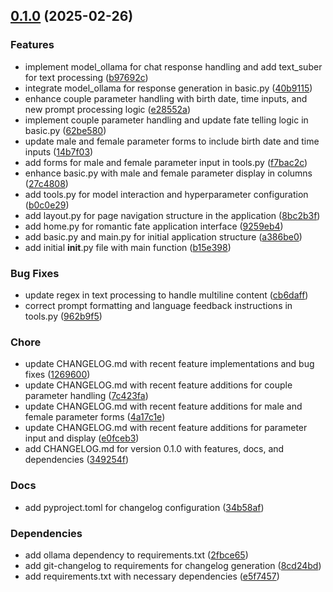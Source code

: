 <!-- insertion marker -->
<a name="0.1.0"></a>

## [0.1.0](https://github.com///compare/029265f81c5e132f54ae4ecf972aa738f20f5c7a...0.1.0) (2025-02-26)

### Features

- implement model_ollama for chat response handling and add text_suber for text processing ([b97692c](https://github.com///commit/b97692c7ac8b01cba817127bf160d4f3f31dfb49))
- integrate model_ollama for response generation in basic.py ([40b9115](https://github.com///commit/40b91152c65da21ae1db446dc09f3e58a3778857))
- enhance couple parameter handling with birth date, time inputs, and new prompt processing logic ([e28552a](https://github.com///commit/e28552acfe7114b4f76ff4fcce15057eff7be31d))
- implement couple parameter handling and update fate telling logic in basic.py ([62be580](https://github.com///commit/62be580da95020f5574d11a81e1b80f516faac08))
- update male and female parameter forms to include birth date and time inputs ([14b7f03](https://github.com///commit/14b7f03d16faec3d6f230ee836db2d83f005b53c))
- add forms for male and female parameter input in tools.py ([f7bac2c](https://github.com///commit/f7bac2c818c627535d00350d9f61dab187e968df))
- enhance basic.py with male and female parameter display in columns ([27c4808](https://github.com///commit/27c4808486ffcbc62bca0b60234fe5d72fd978b4))
- add tools.py for model interaction and hyperparameter configuration ([b0c0e29](https://github.com///commit/b0c0e295022a9e013663a80de2e263ec449c7085))
- add layout.py for page navigation structure in the application ([8bc2b3f](https://github.com///commit/8bc2b3fa83abb68fd06aeebd92372d2fb798c95d))
- add home.py for romantic fate application interface ([9259eb4](https://github.com///commit/9259eb432f2ea1f0eb19236e56b1599edf29035d))
- add basic.py and main.py for initial application structure ([a386be0](https://github.com///commit/a386be02eeb74dd5ee30577bc6389255338da93f))
- add initial __init__.py file with main function ([b15e398](https://github.com///commit/b15e398e6ea279c9099dc1ae9bec90ec73d3ea7b))

### Bug Fixes

- update regex in text processing to handle multiline content ([cb6daff](https://github.com///commit/cb6daffa7e8777f0d7f131a3a95bb521b026d995))
- correct prompt formatting and language feedback instructions in tools.py ([962b9f5](https://github.com///commit/962b9f5ecb7884f4b4d7a3f3bbca77a62390f038))

### Chore

- update CHANGELOG.md with recent feature implementations and bug fixes ([1269600](https://github.com///commit/12696007d70a53833ba8dcbc657da3949178413c))
- update CHANGELOG.md with recent feature additions for couple parameter handling ([7c423fa](https://github.com///commit/7c423faccfd98f2c8e3e0f98b2c9302aea8d3ccb))
- update CHANGELOG.md with recent feature additions for male and female parameter forms ([4a17c1e](https://github.com///commit/4a17c1ed72cbe9926fb9784db773e8f3321a1d93))
- update CHANGELOG.md with recent feature additions for parameter input and display ([e0fceb3](https://github.com///commit/e0fceb3395902996663d811df45727dbb037278a))
- add CHANGELOG.md for version 0.1.0 with features, docs, and dependencies ([349254f](https://github.com///commit/349254fb6b079947aef0e147a5e4c15d9529c66d))

### Docs

- add pyproject.toml for changelog configuration ([34b58af](https://github.com///commit/34b58af4ad51abf606c35fee1659d95a220d5bd2))

### Dependencies

- add ollama dependency to requirements.txt ([2fbce65](https://github.com///commit/2fbce652c478cd28563ac4662039e125e9c00463))
- add git-changelog to requirements for changelog generation ([8cd24bd](https://github.com///commit/8cd24bdac8f2e6794f8ceece07c89921f1a1b929))
- add requirements.txt with necessary dependencies ([e5f7457](https://github.com///commit/e5f7457165a31b2b344c63833a4bb136d52f8481))

